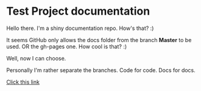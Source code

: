 # Test Project documentation

Hello there. I'm a shiny documentation repo. How's that? :)

It seems GitHub only allows the docs folder from the branch **Master** to be used. OR the gh-pages one. How cool is that? :)

Well, now I can choose.

Personally I'm rather separate the branches. Code for code. Docs for docs.

[Click this link](/docs/anotherfile.md)
